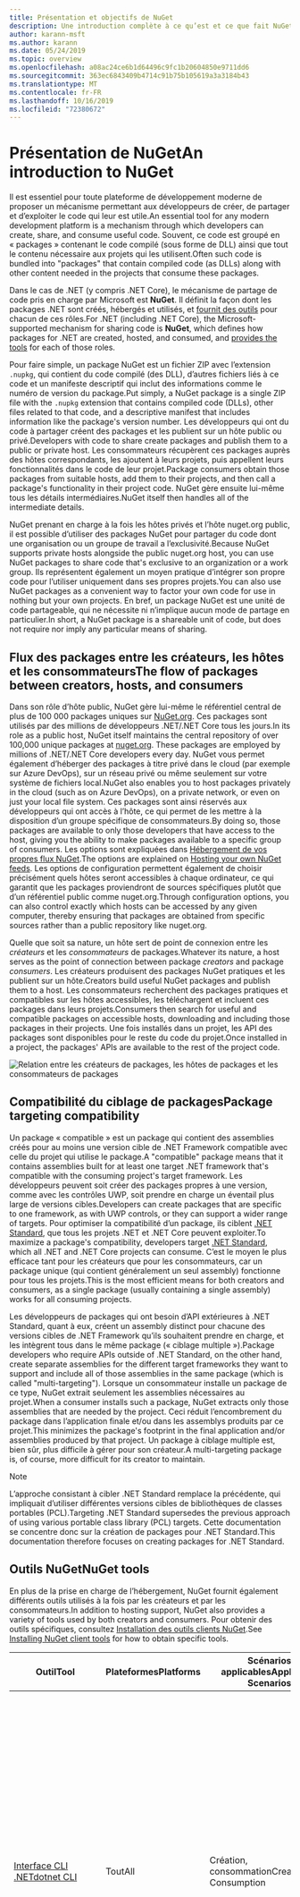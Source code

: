 ```yaml
---
title: Présentation et objectifs de NuGet
description: Une introduction complète à ce qu’est et ce que fait NuGet
author: karann-msft
ms.author: karann
ms.date: 05/24/2019
ms.topic: overview
ms.openlocfilehash: a08ac24ce6b1d64496c9fc1b20604850e9711dd6
ms.sourcegitcommit: 363ec6843409b4714c91b75b105619a3a3184b43
ms.translationtype: MT
ms.contentlocale: fr-FR
ms.lasthandoff: 10/16/2019
ms.locfileid: "72380672"
---
```

# <a name="an-introduction-to-nuget"></a><span data-ttu-id="1b6de-103">Présentation de NuGet</span><span class="sxs-lookup"><span data-stu-id="1b6de-103">An introduction to NuGet</span></span>

<span data-ttu-id="1b6de-104">Il est essentiel pour toute plateforme de développement moderne de proposer un mécanisme permettant aux développeurs de créer, de partager et d’exploiter le code qui leur est utile.</span><span class="sxs-lookup"><span data-stu-id="1b6de-104">An essential tool for any modern development platform is a mechanism through which developers can create, share, and consume useful code.</span></span> <span data-ttu-id="1b6de-105">Souvent, ce code est groupé en « packages » contenant le code compilé (sous forme de DLL) ainsi que tout le contenu nécessaire aux projets qui les utilisent.</span><span class="sxs-lookup"><span data-stu-id="1b6de-105">Often such code is bundled into "packages" that contain compiled code (as DLLs) along with other content needed in the projects that consume these packages.</span></span>

<span data-ttu-id="1b6de-106">Dans le cas de .NET (y compris .NET Core), le mécanisme de partage de code pris en charge par Microsoft est **NuGet**. Il définit la façon dont les packages .NET sont créés, hébergés et utilisés, et [fournit des outils](install-nuget-client-tools.md) pour chacun de ces rôles.</span><span class="sxs-lookup"><span data-stu-id="1b6de-106">For .NET (including .NET Core), the Microsoft-supported mechanism for sharing code is **NuGet**, which defines how packages for .NET are created, hosted, and consumed, and [provides the tools](install-nuget-client-tools.md) for each of those roles.</span></span>

<span data-ttu-id="1b6de-107">Pour faire simple, un package NuGet est un fichier ZIP avec l’extension `.nupkg`, qui contient du code compilé (des DLL), d’autres fichiers liés à ce code et un manifeste descriptif qui inclut des informations comme le numéro de version du package.</span><span class="sxs-lookup"><span data-stu-id="1b6de-107">Put simply, a NuGet package is a single ZIP file with the `.nupkg` extension that contains compiled code (DLLs), other files related to that code, and a descriptive manifest that includes information like the package's version number.</span></span> <span data-ttu-id="1b6de-108">Les développeurs qui ont du code à partager créent des packages et les publient sur un hôte public ou privé.</span><span class="sxs-lookup"><span data-stu-id="1b6de-108">Developers with code to share create packages and publish them to a public or private host.</span></span> <span data-ttu-id="1b6de-109">Les consommateurs récupèrent ces packages auprès des hôtes correspondants, les ajoutent à leurs projets, puis appellent leurs fonctionnalités dans le code de leur projet.</span><span class="sxs-lookup"><span data-stu-id="1b6de-109">Package consumers obtain those packages from suitable hosts, add them to their projects, and then call a package's functionality in their project code.</span></span> <span data-ttu-id="1b6de-110">NuGet gère ensuite lui-même tous les détails intermédiaires.</span><span class="sxs-lookup"><span data-stu-id="1b6de-110">NuGet itself then handles all of the intermediate details.</span></span>

<span data-ttu-id="1b6de-111">NuGet prenant en charge à la fois les hôtes privés et l’hôte nuget.org public, il est possible d’utiliser des packages NuGet pour partager du code dont une organisation ou un groupe de travail a l’exclusivité.</span><span class="sxs-lookup"><span data-stu-id="1b6de-111">Because NuGet supports private hosts alongside the public nuget.org host, you can use NuGet packages to share code that's exclusive to an organization or a work group.</span></span> <span data-ttu-id="1b6de-112">Ils représentent également un moyen pratique d’intégrer son propre code pour l’utiliser uniquement dans ses propres projets.</span><span class="sxs-lookup"><span data-stu-id="1b6de-112">You can also use NuGet packages as a convenient way to factor your own code for use in nothing but your own projects.</span></span> <span data-ttu-id="1b6de-113">En bref, un package NuGet est une unité de code partageable, qui ne nécessite ni n’implique aucun mode de partage en particulier.</span><span class="sxs-lookup"><span data-stu-id="1b6de-113">In short, a NuGet package is a shareable unit of code, but does not require nor imply any particular means of sharing.</span></span>

## <a name="the-flow-of-packages-between-creators-hosts-and-consumers"></a><span data-ttu-id="1b6de-114">Flux des packages entre les créateurs, les hôtes et les consommateurs</span><span class="sxs-lookup"><span data-stu-id="1b6de-114">The flow of packages between creators, hosts, and consumers</span></span>

<span data-ttu-id="1b6de-115">Dans son rôle d’hôte public, NuGet gère lui-même le référentiel central de plus de 100 000 packages uniques sur [NuGet.org](https://www.nuget.org). Ces packages sont utilisés par des millions de développeurs .NET/.NET Core tous les jours.</span><span class="sxs-lookup"><span data-stu-id="1b6de-115">In its role as a public host, NuGet itself maintains the central repository of over 100,000 unique packages at [nuget.org](https://www.nuget.org). These packages are employed by millions of .NET/.NET Core developers every day.</span></span> <span data-ttu-id="1b6de-116">NuGet vous permet également d’héberger des packages à titre privé dans le cloud (par exemple sur Azure DevOps), sur un réseau privé ou même seulement sur votre système de fichiers local.</span><span class="sxs-lookup"><span data-stu-id="1b6de-116">NuGet also enables you to host packages privately in the cloud (such as on Azure DevOps), on a private network, or even on just your local file system.</span></span> <span data-ttu-id="1b6de-117">Ces packages sont ainsi réservés aux développeurs qui ont accès à l’hôte, ce qui permet de les mettre à la disposition d’un groupe spécifique de consommateurs.</span><span class="sxs-lookup"><span data-stu-id="1b6de-117">By doing so, those packages are available to only those developers that have access to the host, giving you the ability to make packages available to a specific group of consumers.</span></span> <span data-ttu-id="1b6de-118">Les options sont expliquées dans [Hébergement de vos propres flux NuGet](hosting-packages/overview.md).</span><span class="sxs-lookup"><span data-stu-id="1b6de-118">The options are explained on [Hosting your own NuGet feeds](hosting-packages/overview.md).</span></span> <span data-ttu-id="1b6de-119">Les options de configuration permettent également de choisir précisément quels hôtes seront accessibles à chaque ordinateur, ce qui garantit que les packages proviendront de sources spécifiques plutôt que d’un référentiel public comme nuget.org.</span><span class="sxs-lookup"><span data-stu-id="1b6de-119">Through configuration options, you can also control exactly which hosts can be accessed by any given computer, thereby ensuring that packages are obtained from specific sources rather than a public repository like nuget.org.</span></span>

<span data-ttu-id="1b6de-120">Quelle que soit sa nature, un hôte sert de point de connexion entre les *créateurs* et les *consommateurs* de packages.</span><span class="sxs-lookup"><span data-stu-id="1b6de-120">Whatever its nature, a host serves as the point of connection between package *creators* and package *consumers*.</span></span> <span data-ttu-id="1b6de-121">Les créateurs produisent des packages NuGet pratiques et les publient sur un hôte.</span><span class="sxs-lookup"><span data-stu-id="1b6de-121">Creators build useful NuGet packages and publish them to a host.</span></span> <span data-ttu-id="1b6de-122">Les consommateurs recherchent des packages pratiques et compatibles sur les hôtes accessibles, les téléchargent et incluent ces packages dans leurs projets.</span><span class="sxs-lookup"><span data-stu-id="1b6de-122">Consumers then search for useful and compatible packages on accessible hosts, downloading and including those packages in their projects.</span></span> <span data-ttu-id="1b6de-123">Une fois installés dans un projet, les API des packages sont disponibles pour le reste du code du projet.</span><span class="sxs-lookup"><span data-stu-id="1b6de-123">Once installed in a project, the packages' APIs are available to the rest of the project code.</span></span>

![Relation entre les créateurs de packages, les hôtes de packages et les consommateurs de packages](media/nuget-roles.png)

## <a name="package-targeting-compatibility"></a><span data-ttu-id="1b6de-125">Compatibilité du ciblage de packages</span><span class="sxs-lookup"><span data-stu-id="1b6de-125">Package targeting compatibility</span></span>

<span data-ttu-id="1b6de-126">Un package « compatible » est un package qui contient des assemblies créés pour au moins une version cible de .NET Framework compatible avec celle du projet qui utilise le package.</span><span class="sxs-lookup"><span data-stu-id="1b6de-126">A "compatible" package means that it contains assemblies built for at least one target .NET framework that's compatible with the consuming project's target framework.</span></span> <span data-ttu-id="1b6de-127">Les développeurs peuvent soit créer des packages propres à une version, comme avec les contrôles UWP, soit prendre en charge un éventail plus large de versions cibles.</span><span class="sxs-lookup"><span data-stu-id="1b6de-127">Developers can create packages that are specific to one framework, as with UWP controls, or they can support a wider range of targets.</span></span> <span data-ttu-id="1b6de-128">Pour optimiser la compatibilité d’un package, ils ciblent [.NET Standard](/dotnet/standard/net-standard), que tous les projets .NET et .NET Core peuvent exploiter.</span><span class="sxs-lookup"><span data-stu-id="1b6de-128">To maximize a package's compatibility, developers target [.NET Standard](/dotnet/standard/net-standard), which all .NET and .NET Core projects can consume.</span></span> <span data-ttu-id="1b6de-129">C’est le moyen le plus efficace tant pour les créateurs que pour les consommateurs, car un package unique (qui contient généralement un seul assembly) fonctionne pour tous les projets.</span><span class="sxs-lookup"><span data-stu-id="1b6de-129">This is the most efficient means for both creators and consumers, as a single package (usually containing a single assembly) works for all consuming projects.</span></span>

<span data-ttu-id="1b6de-130">Les développeurs de packages qui ont besoin d’API extérieures à .NET Standard, quant à eux, créent un assembly distinct pour chacune des versions cibles de .NET Framework qu’ils souhaitent prendre en charge, et les intègrent tous dans le même package (« ciblage multiple »).</span><span class="sxs-lookup"><span data-stu-id="1b6de-130">Package developers who require APIs outside of .NET Standard, on the other hand, create separate assemblies for the different target frameworks they want to support and include all of those assemblies in the same package (which is called "multi-targeting").</span></span> <span data-ttu-id="1b6de-131">Lorsque un consommateur installe un package de ce type, NuGet extrait seulement les assemblies nécessaires au projet.</span><span class="sxs-lookup"><span data-stu-id="1b6de-131">When a consumer installs such a package, NuGet extracts only those assemblies that are needed by the project.</span></span> <span data-ttu-id="1b6de-132">Ceci réduit l’encombrement du package dans l’application finale et/ou dans les assemblys produits par ce projet.</span><span class="sxs-lookup"><span data-stu-id="1b6de-132">This minimizes the package's footprint in the final application and/or assemblies produced by that project.</span></span> <span data-ttu-id="1b6de-133">Un package à ciblage multiple est, bien sûr, plus difficile à gérer pour son créateur.</span><span class="sxs-lookup"><span data-stu-id="1b6de-133">A multi-targeting package is, of course, more difficult for its creator to maintain.</span></span>

> [!Note]
> <span data-ttu-id="1b6de-134">L’approche consistant à cibler .NET Standard remplace la précédente, qui impliquait d’utiliser différentes versions cibles de bibliothèques de classes portables (PCL).</span><span class="sxs-lookup"><span data-stu-id="1b6de-134">Targeting .NET Standard supersedes the previous approach of using various portable class library (PCL) targets.</span></span> <span data-ttu-id="1b6de-135">Cette documentation se concentre donc sur la création de packages pour .NET Standard.</span><span class="sxs-lookup"><span data-stu-id="1b6de-135">This documentation therefore focuses on creating packages for .NET Standard.</span></span>

## <a name="nuget-tools"></a><span data-ttu-id="1b6de-136">Outils NuGet</span><span class="sxs-lookup"><span data-stu-id="1b6de-136">NuGet tools</span></span>

<span data-ttu-id="1b6de-137">En plus de la prise en charge de l’hébergement, NuGet fournit également différents outils utilisés à la fois par les créateurs et par les consommateurs.</span><span class="sxs-lookup"><span data-stu-id="1b6de-137">In addition to hosting support, NuGet also provides a variety of tools used by both creators and consumers.</span></span> <span data-ttu-id="1b6de-138">Pour obtenir des outils spécifiques, consultez [Installation des outils clients NuGet](install-nuget-client-tools.md).</span><span class="sxs-lookup"><span data-stu-id="1b6de-138">See [Installing NuGet client tools](install-nuget-client-tools.md) for how to obtain specific tools.</span></span>

| <span data-ttu-id="1b6de-139">Outil</span><span class="sxs-lookup"><span data-stu-id="1b6de-139">Tool</span></span> | <span data-ttu-id="1b6de-140">Plateformes</span><span class="sxs-lookup"><span data-stu-id="1b6de-140">Platforms</span></span> | <span data-ttu-id="1b6de-141">Scénarios applicables</span><span class="sxs-lookup"><span data-stu-id="1b6de-141">Applicable Scenarios</span></span> | <span data-ttu-id="1b6de-142">Description</span><span class="sxs-lookup"><span data-stu-id="1b6de-142">Description</span></span> |
| --- | --- | --- | --- |
| [<span data-ttu-id="1b6de-143">Interface CLI .NET</span><span class="sxs-lookup"><span data-stu-id="1b6de-143">dotnet CLI</span></span>](consume-packages/install-use-packages-dotnet-cli.md) | <span data-ttu-id="1b6de-144">Tout</span><span class="sxs-lookup"><span data-stu-id="1b6de-144">All</span></span> | <span data-ttu-id="1b6de-145">Création, consommation</span><span class="sxs-lookup"><span data-stu-id="1b6de-145">Creation, Consumption</span></span> | <span data-ttu-id="1b6de-146">Outil CLI pour les bibliothèques .NET Core et .NET Standard et pour les projets de style SDK qui ciblent le .NET Framework (consultez [Attribut SDK](/dotnet/core/tools/csproj#additions)).</span><span class="sxs-lookup"><span data-stu-id="1b6de-146">CLI tool for .NET Core and .NET Standard libraries, and for SDK-style projects that target .NET Framework (see [SDK attribute](/dotnet/core/tools/csproj#additions)).</span></span> <span data-ttu-id="1b6de-147">Propose certaines des fonctionnalités de l’interface CLI NuGet directement dans la chaîne d’outils .NET Core.</span><span class="sxs-lookup"><span data-stu-id="1b6de-147">Provides certain NuGet CLI capabilities directly within the .NET Core tool chain.</span></span> <span data-ttu-id="1b6de-148">Tout comme l’interface CLI `nuget.exe`, l’interface CLI dotnet n’interagit pas avec les projets Visual Studio.</span><span class="sxs-lookup"><span data-stu-id="1b6de-148">As with the `nuget.exe` CLI, the dotnet CLI does not interact with Visual Studio projects.</span></span> |
| [<span data-ttu-id="1b6de-149">Interface CLI de nuget.exe</span><span class="sxs-lookup"><span data-stu-id="1b6de-149">nuget.exe CLI</span></span>](consume-packages/install-use-packages-nuget-cli.md) | <span data-ttu-id="1b6de-150">Tout</span><span class="sxs-lookup"><span data-stu-id="1b6de-150">All</span></span> | <span data-ttu-id="1b6de-151">Création, consommation</span><span class="sxs-lookup"><span data-stu-id="1b6de-151">Creation, Consumption</span></span> | <span data-ttu-id="1b6de-152">Outil CLI pour les bibliothèques .NET Framework et les projets qui ne sont pas de style SDK ciblant les bibliothèques .NET Standard.</span><span class="sxs-lookup"><span data-stu-id="1b6de-152">CLI tool for .NET Framework libraries and non-SDK-style projects that target .NET Standard libraries.</span></span> <span data-ttu-id="1b6de-153">Fournit toutes les fonctionnalités de NuGet, avec certaines commandes s’appliquant spécifiquement aux créateurs de package, certaines seulement aux consommateurs et d’autres aux deux.</span><span class="sxs-lookup"><span data-stu-id="1b6de-153">Provides all NuGet capabilities, with some commands applying specifically to package creators, some applying only to consumers, and others applying to both.</span></span> <span data-ttu-id="1b6de-154">Par exemple, les créateurs de packages utilisent la commande `nuget pack` pour créer un package à partir de différents assemblies et des fichiers associés, les consommateurs utilisent `nuget install` pour inclure des packages dans un dossier de projet, et tous utilisent `nuget config` pour définir les variables de configuration NuGet.</span><span class="sxs-lookup"><span data-stu-id="1b6de-154">For example, package creators use the `nuget pack` command to create a package from various assemblies and related files, package consumers use `nuget install` to include packages in a project folder, and everyone uses `nuget config` to set NuGet configuration variables.</span></span> <span data-ttu-id="1b6de-155">L’interface CLI NuGet, indépendante de la plateforme, n’interagit pas avec les projets Visual Studio.</span><span class="sxs-lookup"><span data-stu-id="1b6de-155">As a platform-agnostic tool, the NuGet CLI does not interact with Visual Studio projects.</span></span> |
| [<span data-ttu-id="1b6de-156">Console du Gestionnaire de package</span><span class="sxs-lookup"><span data-stu-id="1b6de-156">Package Manager Console</span></span>](consume-packages/install-use-packages-powershell.md) | <span data-ttu-id="1b6de-157">Visual Studio sur Windows</span><span class="sxs-lookup"><span data-stu-id="1b6de-157">Visual Studio on Windows</span></span> | <span data-ttu-id="1b6de-158">Consommation</span><span class="sxs-lookup"><span data-stu-id="1b6de-158">Consumption</span></span> | <span data-ttu-id="1b6de-159">Propose des [commandes PowerShell](reference/Powershell-Reference.md) permettant d’installer et de gérer des packages dans les projets Visual Studio.</span><span class="sxs-lookup"><span data-stu-id="1b6de-159">Provides [PowerShell commands](reference/Powershell-Reference.md) for installing and managing packages in Visual Studio projects.</span></span> |
| [<span data-ttu-id="1b6de-160">Interface utilisateur du Gestionnaire de package</span><span class="sxs-lookup"><span data-stu-id="1b6de-160">Package Manager UI</span></span>](consume-packages/install-use-packages-visual-studio.md) | <span data-ttu-id="1b6de-161">Visual Studio sur Windows</span><span class="sxs-lookup"><span data-stu-id="1b6de-161">Visual Studio on Windows</span></span> | <span data-ttu-id="1b6de-162">Consommation</span><span class="sxs-lookup"><span data-stu-id="1b6de-162">Consumption</span></span> | <span data-ttu-id="1b6de-163">Propose une interface utilisateur facile d’utilisation permettant d’installer et de gérer des packages dans les projets Visual Studio.</span><span class="sxs-lookup"><span data-stu-id="1b6de-163">Provides an easy-to-use UI for installing and managing packages in Visual Studio projects.</span></span> |
| [<span data-ttu-id="1b6de-164">Interface utilisateur de gestion de NuGet</span><span class="sxs-lookup"><span data-stu-id="1b6de-164">Manage NuGet UI</span></span>](/visualstudio/mac/nuget-walkthrough) | <span data-ttu-id="1b6de-165">Visual Studio pour Mac</span><span class="sxs-lookup"><span data-stu-id="1b6de-165">Visual Studio for Mac</span></span> | <span data-ttu-id="1b6de-166">Consommation</span><span class="sxs-lookup"><span data-stu-id="1b6de-166">Consumption</span></span> | <span data-ttu-id="1b6de-167">Propose une interface utilisateur facile d’utilisation permettant d’installer et de gérer des packages dans les projets Mac.</span><span class="sxs-lookup"><span data-stu-id="1b6de-167">Provide an easy-to-use UI for installing and managing packages in Visual Studio for Mac projects.</span></span> |
| [<span data-ttu-id="1b6de-168">MSBuild</span><span class="sxs-lookup"><span data-stu-id="1b6de-168">MSBuild</span></span>](reference/msbuild-targets.md) | <span data-ttu-id="1b6de-169">Windows</span><span class="sxs-lookup"><span data-stu-id="1b6de-169">Windows</span></span> | <span data-ttu-id="1b6de-170">Création, consommation</span><span class="sxs-lookup"><span data-stu-id="1b6de-170">Creation, Consumption</span></span> | <span data-ttu-id="1b6de-171">Offre la possibilité de créer et de restaurer directement des packages utilisés dans un projet avec la chaîne d’outils MSBuild.</span><span class="sxs-lookup"><span data-stu-id="1b6de-171">Provides the ability to create packages and restore packages used in a project directly through the MSBuild tool chain.</span></span> |

<span data-ttu-id="1b6de-172">Comme on peut le constater, les outils NuGet à utiliser dépendent fortement de l’activité (création, utilisation ou publication de packages), ainsi que de la plateforme utilisée.</span><span class="sxs-lookup"><span data-stu-id="1b6de-172">As you can see, the NuGet tools you work with depend greatly on whether you're creating, consuming, or publishing packages, and the platform on which you're working.</span></span> <span data-ttu-id="1b6de-173">Les créateurs de packages en sont en général également des consommateurs, car ils s’appuient sur des fonctionnalités qui existent dans d’autres packages NuGet.</span><span class="sxs-lookup"><span data-stu-id="1b6de-173">Package creators are typically also consumers, as they build on top of functionality that exists in other NuGet packages.</span></span> <span data-ttu-id="1b6de-174">Bien sûr, ces packages peuvent à leur tour dépendre d’autres packages.</span><span class="sxs-lookup"><span data-stu-id="1b6de-174">And those packages, of course, may in turn depend on still others.</span></span>

<span data-ttu-id="1b6de-175">Pour plus d’informations, commencez par les articles [Workflow de création de packages](create-packages/Overview-and-Workflow.md) et [Workflow d’utilisation de packages](consume-packages/Overview-and-Workflow.md).</span><span class="sxs-lookup"><span data-stu-id="1b6de-175">For more information, start with the [Package creation workflow](create-packages/Overview-and-Workflow.md) and [Package consumption workflow](consume-packages/Overview-and-Workflow.md) articles.</span></span>

## <a name="managing-dependencies"></a><span data-ttu-id="1b6de-176">Gestion des dépendances</span><span class="sxs-lookup"><span data-stu-id="1b6de-176">Managing dependencies</span></span>

<span data-ttu-id="1b6de-177">La facilité à s’appuyer sur le travail des autres est l’un des aspects les plus puissants d’un système de gestion des packages.</span><span class="sxs-lookup"><span data-stu-id="1b6de-177">The ability to easily build on the work of others is one of most powerful features of a package management system.</span></span> <span data-ttu-id="1b6de-178">En conséquence, la plus grande partie du travail effectué par NuGet consiste à gérer cette arborescence ou ce « graphique » de dépendance pour chaque projet.</span><span class="sxs-lookup"><span data-stu-id="1b6de-178">Accordingly, much of what NuGet does is managing that dependency tree or "graph" on behalf of a project.</span></span> <span data-ttu-id="1b6de-179">Autrement dit, vous devez vous préoccuper seulement des packages que vous utilisez directement dans un projet.</span><span class="sxs-lookup"><span data-stu-id="1b6de-179">Simply said, you need only concern yourself with those packages that you're directly using in a project.</span></span> <span data-ttu-id="1b6de-180">Si l’un d’entre eux utilise lui-même d’autres packages (et ainsi de suite), NuGet se charge de toutes ces dépendances des niveaux inférieurs.</span><span class="sxs-lookup"><span data-stu-id="1b6de-180">If any of those packages themselves consume other packages (which can, in turn, consume still others), NuGet takes care of all those down-level dependencies.</span></span>

<span data-ttu-id="1b6de-181">L’illustration suivante montre un projet qui dépend de cinq packages, qui à leur tour dépendent de plusieurs autres.</span><span class="sxs-lookup"><span data-stu-id="1b6de-181">The following image shows a project that depends on five packages, which in turn depend on a number of others.</span></span>

![Exemple de graphe des dépendances NuGet pour un projet .NET](media/dependency-graph.png)

<span data-ttu-id="1b6de-183">Notez que certains packages apparaissent plusieurs fois dans le graphe des dépendances.</span><span class="sxs-lookup"><span data-stu-id="1b6de-183">Notice that some packages appear multiple times in the dependency graph.</span></span> <span data-ttu-id="1b6de-184">Par exemple, il existe trois consommateurs différents du package B, et chaque consommateur peut également spécifier une version différente pour ce package (non représenté).</span><span class="sxs-lookup"><span data-stu-id="1b6de-184">For example, there are three different consumers of package B, and each consumer might also specify a different version for that package (not shown).</span></span> <span data-ttu-id="1b6de-185">C’est un cas courant, en particulier pour les packages les plus utilisés.</span><span class="sxs-lookup"><span data-stu-id="1b6de-185">This is a common occurrence, especially for widely-used packages.</span></span> <span data-ttu-id="1b6de-186">Heureusement, NuGet se charge de tout le travail en identifiant exactement la version du package B qui convient à tous les consommateurs.</span><span class="sxs-lookup"><span data-stu-id="1b6de-186">NuGet fortunately does all the hard work to determine exactly which version of package B satisfies all consumers.</span></span> <span data-ttu-id="1b6de-187">NuGet fait ensuite de même pour tous les autres packages, quelle que soit la profondeur du graphique de dépendance.</span><span class="sxs-lookup"><span data-stu-id="1b6de-187">NuGet then does the same for all other packages, no matter how deep the dependency graph.</span></span>

<span data-ttu-id="1b6de-188">Pour plus d’informations sur la façon dont NuGet réalise ce service, consultez [Résolution des dépendances](concepts/dependency-resolution.md).</span><span class="sxs-lookup"><span data-stu-id="1b6de-188">For more details on how NuGet performs this service, see [Dependency resolution](concepts/dependency-resolution.md).</span></span>

## <a name="tracking-references-and-restoring-packages"></a><span data-ttu-id="1b6de-189">Suivi des références et restauration de packages</span><span class="sxs-lookup"><span data-stu-id="1b6de-189">Tracking references and restoring packages</span></span>

<span data-ttu-id="1b6de-190">Compte tenu de la simplicité de déplacement de projets entre différents ordinateurs de développeurs, référentiels de contrôle de code source, serveurs de builds, etc., il est très peu pratique de conserver les assemblys binaires de packages NuGet directement liés à un projet.</span><span class="sxs-lookup"><span data-stu-id="1b6de-190">Because projects can easily move between developer computers, source control repositories, build servers, and so forth, it's highly impractical to keep the binary assemblies of NuGet packages directly bound to a project.</span></span> <span data-ttu-id="1b6de-191">Cela aurait pour effet d’encombrer inutilement chacune des copies du projet (et ainsi de gaspiller de l’espace dans les référentiels de contrôle de code source).</span><span class="sxs-lookup"><span data-stu-id="1b6de-191">Doing so would make each copy of the project unnecessarily bloated (and thereby waste space in source control repositories).</span></span> <span data-ttu-id="1b6de-192">Il serait également très difficile de mettre à jour les fichiers binaires des packages, car la nouvelle version devrait s’appliquer à toutes les copies du projet.</span><span class="sxs-lookup"><span data-stu-id="1b6de-192">It would also make it very difficult to update package binaries to newer versions as updates would have to be applied across all copies of the project.</span></span>

<span data-ttu-id="1b6de-193">NuGet gère plutôt une simple liste de références des packages dont dépend le projet, qui englobe les dépendances de niveau supérieur et de niveau inférieur.</span><span class="sxs-lookup"><span data-stu-id="1b6de-193">NuGet instead maintains a simple reference list of the packages upon which a project depends, including both top-level and down-level dependencies.</span></span> <span data-ttu-id="1b6de-194">Autrement dit, lorsque un package est installé dans un projet à partir d’un hôte, NuGet enregistre l’identificateur et le numéro de version du package dans cette liste de références.</span><span class="sxs-lookup"><span data-stu-id="1b6de-194">That is, whenever you install a package from some host into a project, NuGet records the package identifier and version number in the reference list.</span></span> <span data-ttu-id="1b6de-195">(La désinstallation d’un package, bien sûr, le supprime de la liste.) NuGet fournit ensuite un moyen de restaurer tous les packages référencés à la demande, comme décrit dans [restauration de packages](consume-packages/package-restore.md).</span><span class="sxs-lookup"><span data-stu-id="1b6de-195">(Uninstalling a package, of course, removes it from the list.) NuGet then provides a means to restore all referenced packages upon request, as described on [Package restore](consume-packages/package-restore.md).</span></span>

![Une liste des références NuGet est créée à l’installation du package et elle peut être utilisée pour restaurer des packages ailleurs.](media/nuget-restore.png)

<span data-ttu-id="1b6de-197">Avec seulement la liste des références, NuGet peut à tout moment réinstaller &mdash; autrement dit, *restaurer* &mdash; tous ces packages à partir d’hôtes publics et privés.</span><span class="sxs-lookup"><span data-stu-id="1b6de-197">With only the reference list, NuGet can then reinstall&mdash;that is, *restore*&mdash;all of those packages from public and/or private hosts at any later time.</span></span> <span data-ttu-id="1b6de-198">Pour valider un projet dans le contrôle de code source ou le partager par un autre moyen, il suffit d’inclure la liste des références et d’exclure les fichiers binaires des packages (consultez la section [Packages et contrôle de code source](consume-packages/packages-and-source-control.md).)</span><span class="sxs-lookup"><span data-stu-id="1b6de-198">When committing a project to source control, or sharing it in some other way, you include only the reference list and exclude any package binaries (see [Packages and source control](consume-packages/packages-and-source-control.md).)</span></span>

<span data-ttu-id="1b6de-199">L’ordinateur qui reçoit un projet, par exemple un serveur de builds obtenant une copie du projet dans le cadre d’un système de déploiement automatisé, demande simplement à NuGet de restaurer les dépendances quand elles sont nécessaires.</span><span class="sxs-lookup"><span data-stu-id="1b6de-199">The computer that receives a project, such as a build server obtaining a copy of the project as part of an automated deployment system, simply asks NuGet to restore dependencies whenever they're needed.</span></span> <span data-ttu-id="1b6de-200">Les systèmes de build, comme Azure DevOps, fournissent des étapes de « restauration NuGet » à cette fin.</span><span class="sxs-lookup"><span data-stu-id="1b6de-200">Build systems like Azure DevOps provide "NuGet restore" steps for this exact purpose.</span></span> <span data-ttu-id="1b6de-201">De même, lorsque les développeurs récupèrent une copie d’un projet (par exemple, en clonant un référentiel), ils peuvent appeler une commande du type `nuget restore` (interface CLI NuGet), `dotnet restore` (interface CLI dotnet) ou `Install-Package` (console du Gestionnaire de package) pour avoir tous les packages nécessaires.</span><span class="sxs-lookup"><span data-stu-id="1b6de-201">Similarly, when developers obtain a copy of a project (as when cloning a repository), they can invoke command like `nuget restore` (NuGet CLI), `dotnet restore` (dotnet CLI), or `Install-Package` (Package Manager Console) to obtain all the necessary packages.</span></span> <span data-ttu-id="1b6de-202">Visual Studio, pour sa part, restaure automatiquement les packages lors de la création d’un projet (tant que la restauration automatique est activée, comme l’explique la page [Restauration de package](consume-packages/package-restore.md)).</span><span class="sxs-lookup"><span data-stu-id="1b6de-202">Visual Studio, for its part, automatically restores packages when building a project (provided that automatic restore is enabled, as described on [Package restore](consume-packages/package-restore.md)).</span></span>

<span data-ttu-id="1b6de-203">Le rôle principal de NuGet pour les développeurs est clairement de gérer cette liste de références pour le compte de votre projet, et de fournir les moyens de restaurer efficacement (et de mettre à jour) les packages référencés.</span><span class="sxs-lookup"><span data-stu-id="1b6de-203">Clearly, then, NuGet's primary role where developers are concerned is maintaining that reference list on behalf of your project and providing the means to efficiently restore (and update) those referenced packages.</span></span> <span data-ttu-id="1b6de-204">Cette liste est gérée dans un des deux *formats de gestion des packages*, nommés :</span><span class="sxs-lookup"><span data-stu-id="1b6de-204">This list is maintained in one of two *package management formats*, as they're called:</span></span>

- <span data-ttu-id="1b6de-205">[PackageReference](consume-packages/package-references-in-project-files.md) (ou « Références des packages dans les fichiers projet ») : *(NuGet 4.0+)* Gère la liste des dépendances de niveau supérieur d’un projet directement dans le fichier projet ; aucun fichier distinct n’est nécessaire.</span><span class="sxs-lookup"><span data-stu-id="1b6de-205">[PackageReference](consume-packages/package-references-in-project-files.md) (or "package references in project files") | *(NuGet 4.0+)* Maintains a list of a project's top-level dependencies directly within the project file, so no separate file is needed.</span></span> <span data-ttu-id="1b6de-206">Un fichier associé, `obj/project.assets.json`, est généré dynamiquement pour gérer le graphique de dépendance global des packages utilisés par un projet, ainsi que toutes les dépendances de bas niveau.</span><span class="sxs-lookup"><span data-stu-id="1b6de-206">An associated file, `obj/project.assets.json`, is dynamically generated to manage the overall dependency graph of the packages that a project uses along with all down-level dependencies.</span></span> <span data-ttu-id="1b6de-207">PackageReference est toujours utilisé par les projets .NET Core.</span><span class="sxs-lookup"><span data-stu-id="1b6de-207">PackageReference is always used by .NET Core projects.</span></span>

- <span data-ttu-id="1b6de-208">[`packages.config`](reference/packages-config.md): *(NuGet 1.0+)* Un fichier XML qui gère une liste plate de toutes les dépendances du projet, y compris les dépendances des autres packages installés.</span><span class="sxs-lookup"><span data-stu-id="1b6de-208">[`packages.config`](reference/packages-config.md): *(NuGet 1.0+)* An XML file that maintains a flat list of all dependencies in the project, including the dependencies of other installed packages.</span></span> <span data-ttu-id="1b6de-209">Les packages installés ou restaurés sont stockés dans un dossier `packages`.</span><span class="sxs-lookup"><span data-stu-id="1b6de-209">Installed or restored packages are stored in a `packages` folder.</span></span>

<span data-ttu-id="1b6de-210">Le format de gestion des packages utilisé dépend du type de projet, ainsi que de la version disponible de NuGet (ou de Visual Studio).</span><span class="sxs-lookup"><span data-stu-id="1b6de-210">Which package management format is employed in any given project depends on the project type, and the available version of NuGet (and/or Visual Studio).</span></span> <span data-ttu-id="1b6de-211">Pour savoir quel format est utilisé, recherchez `packages.config` dans la racine du projet après avoir installé votre premier package.</span><span class="sxs-lookup"><span data-stu-id="1b6de-211">To check what format is being used, simply look for `packages.config` in the project root after installing your first package.</span></span> <span data-ttu-id="1b6de-212">Si vous ne possédez pas ce fichier, recherchez l’élément \<PackageReference\> directement dans le fichier projet.</span><span class="sxs-lookup"><span data-stu-id="1b6de-212">If you don't have that file, look in the project file directly for a \<PackageReference\> element.</span></span>

<span data-ttu-id="1b6de-213">Si vous avez le choix, nous vous recommandons d’utiliser PackageReference.</span><span class="sxs-lookup"><span data-stu-id="1b6de-213">When you have a choice, we recommend using PackageReference.</span></span> <span data-ttu-id="1b6de-214">`packages.config` est conservé pour des raisons d’héritage et ne fait plus l’objet d’un développement actif.</span><span class="sxs-lookup"><span data-stu-id="1b6de-214">`packages.config` is maintained for legacy purposes and is no longer under active development.</span></span>

> [!Tip]
> <span data-ttu-id="1b6de-215">Diverses commandes CLI `nuget.exe`, comme `nuget install`, n’ajoutent pas automatiquement le package à la liste de référence.</span><span class="sxs-lookup"><span data-stu-id="1b6de-215">Various `nuget.exe` CLI commands, like `nuget install`, do not automatically add the package to the reference list.</span></span> <span data-ttu-id="1b6de-216">La liste est mise à jour lors de l’installation d’un package avec le Gestionnaire de package de Visual Studio (interface utilisateur ou console) et l’interface CLI `dotnet.exe`.</span><span class="sxs-lookup"><span data-stu-id="1b6de-216">The list is updated when installing a package with the Visual Studio Package Manager (UI or Console), and with `dotnet.exe` CLI.</span></span>

## <a name="what-else-does-nuget-do"></a><span data-ttu-id="1b6de-217">Autres fonctionnalités de NuGet</span><span class="sxs-lookup"><span data-stu-id="1b6de-217">What else does NuGet do?</span></span>

<span data-ttu-id="1b6de-218">Nous avons vu jusqu’ici les caractéristiques suivantes de NuGet :</span><span class="sxs-lookup"><span data-stu-id="1b6de-218">So far you've learned the following characteristics of NuGet:</span></span>

- <span data-ttu-id="1b6de-219">NuGet propose le référentiel central nuget.org, qui prend en charge l’hébergement privé.</span><span class="sxs-lookup"><span data-stu-id="1b6de-219">NuGet provides the central nuget.org repository with support for private hosting.</span></span>
- <span data-ttu-id="1b6de-220">NuGet fournit les outils dont les développeurs ont besoin pour créer, publier et consommer des packages.</span><span class="sxs-lookup"><span data-stu-id="1b6de-220">NuGet provides the tools developers need for creating, publishing, and consuming packages.</span></span>
- <span data-ttu-id="1b6de-221">Plus important encore, NuGet gère la liste des références des packages utilisés dans le projet, et a la capacité de restaurer et de mettre à jour ces packages à partir de cette liste.</span><span class="sxs-lookup"><span data-stu-id="1b6de-221">Most importantly, NuGet maintains a reference list of packages used in a project and the ability to restore and update those packages from that list.</span></span>

<span data-ttu-id="1b6de-222">Pour que ces processus fonctionnent efficacement, NuGet effectue certaines optimisations en arrière-plan.</span><span class="sxs-lookup"><span data-stu-id="1b6de-222">To make these processes work efficiently, NuGet does some behind-the-scenes optimizations.</span></span> <span data-ttu-id="1b6de-223">En particulier, NuGet gère un cache de package et un dossier de packages globaux pour accélérer l’installation et la réinstallation.</span><span class="sxs-lookup"><span data-stu-id="1b6de-223">Most notably, NuGet manages a package cache and a global packages folder to shortcut installation and reinstallation.</span></span> <span data-ttu-id="1b6de-224">Le cache évite d’avoir à télécharger un package déjà installé sur l’ordinateur.</span><span class="sxs-lookup"><span data-stu-id="1b6de-224">The cache avoids downloading a package that's already been installed on the machine.</span></span> <span data-ttu-id="1b6de-225">Grâce au dossier de packages globaux, plusieurs projets peuvent partager le même package installé, ce qui réduit l’encombrement global de NuGet sur l’ordinateur.</span><span class="sxs-lookup"><span data-stu-id="1b6de-225">The global packages folder allows multiple projects to share the same installed package, thereby reducing NuGet's overall footprint on the computer.</span></span> <span data-ttu-id="1b6de-226">Le cache et le dossier de packages globaux sont également très pratiques pour restaurer fréquemment un grand nombre de packages, comme sur un serveur de builds.</span><span class="sxs-lookup"><span data-stu-id="1b6de-226">The cache and global packages folder are also very helpful when you're frequently restoring a larger number of packages, as on a build server.</span></span> <span data-ttu-id="1b6de-227">Pour plus d’informations sur ces mécanismes, consultez [Gérer les dossiers de packages globaux et de cache](consume-packages/managing-the-global-packages-and-cache-folders.md).</span><span class="sxs-lookup"><span data-stu-id="1b6de-227">For more details on these mechanisms, see [Managing the global packages and cache folders](consume-packages/managing-the-global-packages-and-cache-folders.md).</span></span>

<span data-ttu-id="1b6de-228">Pour un projet donné, NuGet gère le graphique de dépendance global, ce qui implique de résoudre à nouveau des références multiples à différentes versions du même package.</span><span class="sxs-lookup"><span data-stu-id="1b6de-228">Within an individual project, NuGet manages the overall dependency graph, which again includes resolving multiple references to different versions of the same package.</span></span> <span data-ttu-id="1b6de-229">Il est fréquent qu’un projet ait une dépendance d’un ou plusieurs packages qui ont eux-mêmes les mêmes dépendances.</span><span class="sxs-lookup"><span data-stu-id="1b6de-229">It's quite common that a project takes a dependency on one or more packages that themselves have the same dependencies.</span></span> <span data-ttu-id="1b6de-230">Par exemple, certains des packages utilitaires les plus pratiques de nuget.org sont utilisés par beaucoup d’autres packages.</span><span class="sxs-lookup"><span data-stu-id="1b6de-230">Some of the most useful utility packages on nuget.org are employed by many other packages.</span></span> <span data-ttu-id="1b6de-231">Pris dans sa totalité, le graphique de dépendance peut facilement comporter dix références distinctes à des versions différentes du même package.</span><span class="sxs-lookup"><span data-stu-id="1b6de-231">In the entire dependency graph, then, you could easily have ten different references to different versions of the same package.</span></span> <span data-ttu-id="1b6de-232">Pour éviter d’importer plusieurs versions de ce package dans l’application elle-même, NuGet repère la version utilisable par tout le monde.</span><span class="sxs-lookup"><span data-stu-id="1b6de-232">To avoid bringing multiple versions of that package into the application itself, NuGet sorts out which single version can be used by all consumers.</span></span> <span data-ttu-id="1b6de-233">(Pour plus d’informations, consultez la page [Résolution des dépendances](concepts/dependency-resolution.md).)</span><span class="sxs-lookup"><span data-stu-id="1b6de-233">(For more information, see [Dependency Resolution](concepts/dependency-resolution.md).)</span></span>

<span data-ttu-id="1b6de-234">Au-delà, NuGet gère toutes les spécifications relatives à la structure des packages (y compris les symboles de [localisation](create-packages/creating-localized-packages.md) et de [débogage](create-packages/symbol-packages-snupkg.md)) et à la façon dont ils sont [référencés](consume-packages/package-references-in-project-files.md) (y compris les [plages](concepts/package-versioning.md#version-ranges-and-wildcards) de versions et les [versions préliminaires). ](create-packages/prerelease-packages.md).) NuGet fournit également différentes API pour travailler avec ses services par programme, et prend en charge les développeurs qui écrivent des extensions Visual Studio et des modèles de projet.</span><span class="sxs-lookup"><span data-stu-id="1b6de-234">Beyond that, NuGet maintains all the specifications related to how packages are structured (including [localization](create-packages/creating-localized-packages.md) and [debug symbols](create-packages/symbol-packages-snupkg.md)) and how they are [referenced](consume-packages/package-references-in-project-files.md) (including [version ranges](concepts/package-versioning.md#version-ranges-and-wildcards) and [pre-release versions](create-packages/prerelease-packages.md).) NuGet also provides various APIs to work with its services programmatically, and provides support for developers who write Visual Studio extensions and project templates.</span></span>

<span data-ttu-id="1b6de-235">Prenez un moment pour parcourir la table des matières de cette documentation : toutes ces fonctionnalités y sont représentées, ainsi que des notes de publication remontant aux débuts de NuGet.</span><span class="sxs-lookup"><span data-stu-id="1b6de-235">Take a moment to browse the table of contents for this documentation, and you see all of these capabilities represented there, along with release notes dating back to NuGet's beginnings.</span></span>

## <a name="comments-contributions-and-issues"></a><span data-ttu-id="1b6de-236">Commentaires, contributions et problèmes</span><span class="sxs-lookup"><span data-stu-id="1b6de-236">Comments, contributions, and issues</span></span>

<span data-ttu-id="1b6de-237">Enfin, les commentaires et les contributions à cette documentation sont les bienvenus &mdash; sélectionnez simplement les commandes **Commentaires** et **Modifier** en haut d’une page, ou consultez le [référentiel de documents ](https://github.com/NuGet/docs.microsoft.com-nuget/) et la [liste des documents consacrés aux problèmes](https://github.com/NuGet/docs.microsoft.com-nuget/issues) sur GitHub.</span><span class="sxs-lookup"><span data-stu-id="1b6de-237">Finally, we very much welcome comments and contributions to this documentation&mdash;just select the **Feedback** and **Edit** commands on the top of any page, or visit the [docs repository](https://github.com/NuGet/docs.microsoft.com-nuget/) and [docs issue list](https://github.com/NuGet/docs.microsoft.com-nuget/issues) on GitHub.</span></span>

<span data-ttu-id="1b6de-238">Nous apprécions également les contributions à NuGet à proprement parler sur ses [différents référentiels GitHub](https://github.com/NuGet/Home) ; vous trouverez les problèmes de NuGet sur [https://github.com/NuGet/home/issues](https://github.com/NuGet/home/issues).</span><span class="sxs-lookup"><span data-stu-id="1b6de-238">We also welcome contributions to NuGet itself through its [various GitHub repositories](https://github.com/NuGet/Home); NuGet issues can be found on [https://github.com/NuGet/home/issues](https://github.com/NuGet/home/issues).</span></span>

<span data-ttu-id="1b6de-239">Profitez de votre expérience NuGet !</span><span class="sxs-lookup"><span data-stu-id="1b6de-239">Enjoy your NuGet experience!</span></span>
